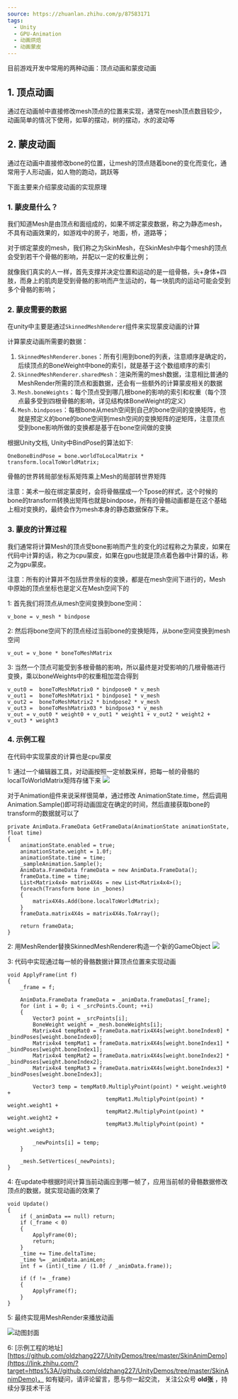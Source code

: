 ```yaml
---
source: https://zhuanlan.zhihu.com/p/87583171
tags:
  - Unity
  - GPU-Animation
  - 动画烘焙
  - 动画蒙皮
---
```

目前游戏开发中常用的两种动画：顶点动画和蒙皮动画
## **1\. 顶点动画**

通过在动画帧中直接修改mesh顶点的位置来实现，通常在mesh顶点数目较少，动画简单的情况下使用，如草的摆动，树的摆动，水的波动等

## **2\. 蒙皮动画**

通过在动画中直接修改bone的位置，让mesh的顶点随着bone的变化而变化，通常用于人形动画，如人物的跑动，跳跃等

下面主要来介绍蒙皮动画的实现原理

### **1\. 蒙皮是什么？**

我们知道Mesh是由顶点和面组成的，如果不绑定蒙皮数据，称之为静态mesh，不具有动画效果的，如游戏中的房子，地面，桥，道路等；

对于绑定蒙皮的mesh，我们称之为SkinMesh，在SkinMesh中每个mesh的顶点会受到若干个骨骼的影响，并配以一定的权重比例；

就像我们真实的人一样，首先支撑并决定位置和运动的是一组骨骼，头+身体+四肢，而身上的肌肉是受到骨骼的影响而产生运动的，每一块肌肉的运动可能会受到多个骨骼的影响；

### **2\. 蒙皮需要的数据**

在unity中主要是通过`SkinnedMeshRenderer`组件来实现蒙皮动画的计算

计算蒙皮动画所需要的数据：
1. `SkinnedMeshRenderer.bones`：所有引用到bone的列表，注意顺序是确定的，后续顶点的BoneWeight中bone的索引，就是基于这个数组顺序的索引
2. `SkinnedMeshRenderer.sharedMesh`：渲染所需的mesh数据，注意相比普通的MeshRender所需的顶点和面数据，还会有一些额外的计算蒙皮相关的数据
3. `Mesh.boneWeights`：每个顶点受到哪几根bone的影响的索引和权重（每个顶点最多受到四根骨骼的影响，详见结构体BoneWeight的定义）
4. `Mesh.bindposes`：每根bone从mesh空间到自己的bone空间的变换矩阵，也就是预定义的bone的bone空间到mesh空间的变换矩阵的逆矩阵，注意顶点受到bone影响所做的变换都是基于在bone空间做的变换

根据Unity文档, Unity中BindPose的算法如下:

```
OneBoneBindPose = bone.worldToLocalMatrix * transform.localToWorldMatrix;
```

骨骼的世界转局部坐标系矩阵乘上Mesh的局部转世界矩阵

注意：美术一般在绑定蒙皮时，会将骨骼摆成一个Tpose的样式，这个时候的bone的transform转换出矩阵也就是bindpose，所有的骨骼动画都是在这个基础上相对变换的，最终会作为mesh本身的静态数据保存下来。

### **3\. 蒙皮的计算过程**

我们通常将计算Mesh的顶点受bone影响而产生的变化的过程称之为蒙皮，如果在代码中计算的话，称之为cpu蒙皮，如果在gpu也就是顶点着色器中计算的话，称之为gpu蒙皮。

注意：所有的计算并不包括世界坐标的变换，都是在mesh空间下进行的，Mesh中原始的顶点坐标也是定义在Mesh空间下的

1: 首先我们将顶点从mesh空间变换到bone空间：

```
v_bone = v_mesh * bindpose
```

2: 然后将bone空间下的顶点经过当前bone的变换矩阵，从bone空间变换到mesh空间

```
v_out = v_bone * boneToMeshMatrix
```

3: 当然一个顶点可能受到多根骨骼的影响，所以最终是对受影响的几根骨骼进行变换，乘以boneWeights中的权重相加混合得到

```
v_out0 =  boneToMeshMatrix0 * bindpose0 * v_mesh 
v_out1 =  boneToMeshMatrix1 * bindpose1 * v_mesh 
v_out2 =  boneToMeshMatrix2 * bindpose2 * v_mesh 
v_out3 =  boneToMeshMatrix03 * bindpose3 * v_mesh 
v_out = v_out0 * weight0 + v_out1 * weight1 + v_out2 * weight2 + v_out3 * weight3
```

### **4\. 示例工程**

在代码中实现蒙皮的计算也是cpu蒙皮

1: 通过一个编辑器工具，对动画按照一定帧数采样，把每一帧的骨骼的localToWorldMatrix矩阵存储下来
![](https://pic2.zhimg.com/v2-0e780cd7b2c96b46c5bf46573d3eb165_1440w.jpg)

对于Animation组件来说采样很简单，通过修改 AnimationState.time，然后调用Animation.Sample()即可将动画固定在确定的时间，然后直接获取bone的transform的数据就可以了

```
private AnimData.FrameData GetFrameData(AnimationState animationState, float time)
{
    animationState.enabled = true;
    animationState.weight = 1.0f;
    animationState.time = time;
    _sampleAnimation.Sample();
    AnimData.FrameData frameData = new AnimData.FrameData();
    frameData.time = time;
    List<Matrix4x4> matrix4X4s = new List<Matrix4x4>();
    foreach(Transform bone in _bones)
    {
        matrix4X4s.Add(bone.localToWorldMatrix);
    }
    frameData.matrix4X4s = matrix4X4s.ToArray();

    return frameData;
}
```

2: 用MeshRender替换SkinnedMeshRenderer构造一个新的GameObject
![](https://pica.zhimg.com/v2-e5706d65a8b73875204db1a6f1a49fba_1440w.jpg)

3: 代码中实现通过每一帧的骨骼数据计算顶点位置来实现动画

```
void ApplyFrame(int f)
{
    _frame = f;

    AnimData.FrameData frameData = _animData.frameDatas[_frame];
    for (int i = 0; i < _srcPoints.Count; ++i)
    {
        Vector3 point = _srcPoints[i];
        BoneWeight weight = _mesh.boneWeights[i];
        Matrix4x4 tempMat0 = frameData.matrix4X4s[weight.boneIndex0] * _bindPoses[weight.boneIndex0];
        Matrix4x4 tempMat1 = frameData.matrix4X4s[weight.boneIndex1] * _bindPoses[weight.boneIndex1];
        Matrix4x4 tempMat2 = frameData.matrix4X4s[weight.boneIndex2] * _bindPoses[weight.boneIndex2];
        Matrix4x4 tempMat3 = frameData.matrix4X4s[weight.boneIndex3] * _bindPoses[weight.boneIndex3];

        Vector3 temp = tempMat0.MultiplyPoint(point) * weight.weight0 +
                               tempMat1.MultiplyPoint(point) * weight.weight1 +
                               tempMat2.MultiplyPoint(point) * weight.weight2 +
                               tempMat3.MultiplyPoint(point) * weight.weight3;

        _newPoints[i] = temp;
    }

    _mesh.SetVertices(_newPoints);
}
```

4: 在update中根据时间计算当前动画应到哪一帧了，应用当前帧的骨骼数据修改顶点的数据，就实现动画的效果了

```
void Update()
{
    if (_animData == null) return;
    if (_frame < 0)
    {
        ApplyFrame(0);
        return;
    }
    _time += Time.deltaTime;
    _time %= _animData.animLen;
    int f = (int)(_time / (1.0f / _animData.frame));

    if (f != _frame)
    {
        ApplyFrame(f);
    }
}
```

5: 最终实现用MeshRender来播放动画

![动图封面](https://pic1.zhimg.com/v2-0243270b5608a29e68ba4897c9d16308_b.jpg)


6: \[示例工程的地址\] [https://github.com/oldzhang227/UnityDemos/tree/master/SkinAnimDemo](https://link.zhihu.com/?target=https%3A//github.com/oldzhang227/UnityDemos/tree/master/SkinAnimDemo)， 如有疑问，请评论留言，愿与你一起交流， 关注公众号 **old张** ，持续分享技术干活
